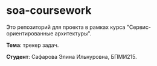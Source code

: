 # soa-coursework

Это репозиторий для проекта в рамках курса "Сервис-ориентированные архитектуры".

**Тема**: трекер задач.

**Студент**: Сафарова Элина Ильнуровна, БПМИ215.
